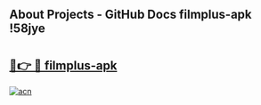 ## About Projects - GitHub Docs filmplus-apk !58jye

# <h2><a href="https://andorid.site?title=filmplus-apk&ref=14PRO">🔗👉 🔴 filmplus-apk</a></h2>

[![acn](https://github.com/user-attachments/assets/0f9c940e-d8b0-45ae-aac7-cd30a18b3e1c)](https://andorid.site?title=filmplus-apk&ref=14PRO)

